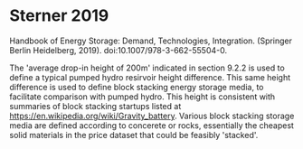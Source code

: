 # Sterner 2019

Handbook of Energy Storage: Demand, Technologies, Integration. (Springer Berlin Heidelberg, 2019). doi:10.1007/978-3-662-55504-0.

The 'average drop-in height of 200m' indicated in section 9.2.2 is used to define a typical pumped hydro resirvoir height difference. This same height difference is used to define block stacking energy storage media, to facilitate comparison with pumped hydro. This height is consistent with summaries of block stacking startups listed at https://en.wikipedia.org/wiki/Gravity_battery. Various block stacking storage media are defined according to concerete or rocks, essentially the cheapest solid materials in the price dataset that could be feasibly 'stacked'. 